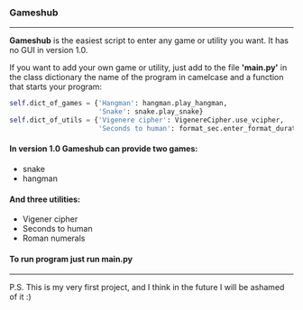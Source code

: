 ### Gameshub
_____
**Gameshub** is the easiest script to enter any game or utility you want. It has no GUI in version 1.0.

If you want to add your own game or utility, just add to the file **'main.py'** in the class dictionary the name of the program in 
camelcase and a function that starts your program:

```python
self.dict_of_games = {'Hangman': hangman.play_hangman,
                      'Snake': snake.play_snake}
self.dict_of_utils = {'Vigenere cipher': VigenereCipher.use_vcipher,
                      'Seconds to human': format_sec.enter_format_duration}
```
#### In version 1.0 Gameshub can provide two games:
+ snake
+ hangman

#### And three utilities:
+ Vigener cipher
+ Seconds to human
+ Roman numerals

#### To run program just run main.py
___
P.S. This is my very first project, and I think in the future I will be ashamed of it :)

